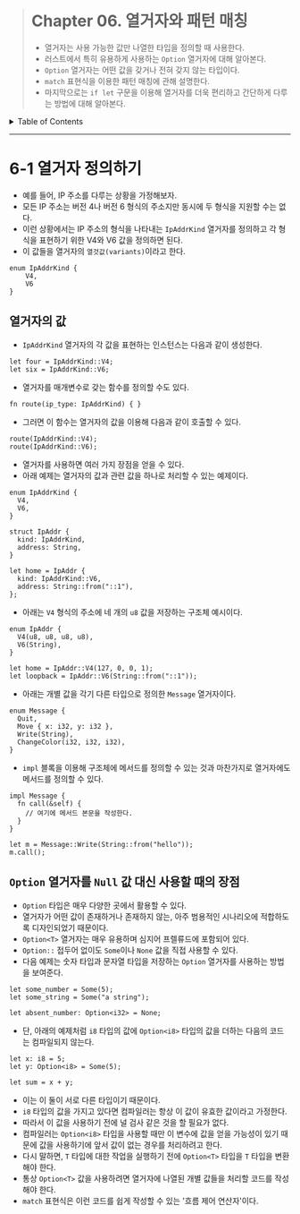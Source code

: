 <!-- omit in toc -->

> # Chapter 06. 열거자와 패턴 매칭
>
> - 열거자는 사용 가능한 값만 나열한 타입을 정의할 때 사용한다.
> - 러스트에서 특히 유용하게 사용하는 `Option` 열거자에 대해 알아본다.
> - `Option` 열거자는 어떤 값을 갖거나 전혀 갖지 않는 타입이다.
> - `match` 표현식을 이용한 패턴 매칭에 관해 설명한다.
> - 마지막으로는 `if let` 구문을 이용해 열거자를 더욱 편리하고 간단하게 다루는 방법에 대해 알아본다.

<details>
<summary>Table of Contents</summary>

- [6-1 열거자 정의하기](#6-1-열거자-정의하기)
  - [열거자의 값](#열거자의-값)
  - [`Option` 열거자를 `Null` 값 대신 사용할 때의 장점](#option-열거자를-null-값-대신-사용할-때의-장점)

</details>

---

# 6-1 열거자 정의하기

- 예를 들어, IP 주소를 다루는 상황을 가정해보자.
- 모든 IP 주소는 버전 4나 버전 6 형식의 주소지만 동시에 두 형식을 지원할 수는 없다.
- 이런 상황에서는 IP 주소의 형식을 나타내는 `IpAddrKind` 열거자를 정의하고 각 형식을 표현하기 위한 V4와 V6 값을 정의하면 된다.
- 이 값들을 열거자의 `열것값(variants)`이라고 한다.

```
enum IpAddrKind {
    V4,
    V6
}
```

## 열거자의 값

- `IpAddrKind` 열거자의 각 값을 표현하는 인스턴스는 다음과 같이 생성한다.

```
let four = IpAddrKind::V4;
let six = IpAddrKind::V6;
```

- 열거자를 매개변수로 갖는 함수를 정의할 수도 있다.

```
fn route(ip_type: IpAddrKind) { }
```

- 그러면 이 함수는 열거자의 값을 이용해 다음과 같이 호출할 수 있다.

```
route(IpAddrKind::V4);
route(IpAddrKind::V6);
```

- 열거자를 사용하면 여러 가지 장점을 얻을 수 있다.
- 아래 예제는 열거자의 값과 관련 값을 하나로 처리할 수 있는 예제이다.

```
enum IpAddrKind {
  V4,
  V6,
}

struct IpAddr {
  kind: IpAddrKind,
  address: String,
}

let home = IpAddr {
  kind: IpAddrKind::V6,
  address: String::from("::1"),
};
```

- 아래는 `V4` 형식의 주소에 네 개의 `u8` 값을 저장하는 구조체 예시이다.

```
enum IpAddr {
  V4(u8, u8, u8, u8),
  V6(String),
}

let home = IpAddr::V4(127, 0, 0, 1);
let loopback = IpAddr::V6(String::from("::1"));
```

- 아래는 개별 값을 각기 다른 타입으로 정의한 `Message` 열거자이다.

```
enum Message {
  Quit,
  Move { x: i32, y: i32 },
  Write(String),
  ChangeColor(i32, i32, i32),
}
```

- `impl` 블록을 이용해 구조체에 메서드를 정의할 수 있는 것과 마찬가지로 열거자에도 메서드를 정의할 수 있다.

```
impl Message {
  fn call(&self) {
    // 여기에 메서드 본문을 작성한다.
  }
}

let m = Message::Write(String::from("hello"));
m.call();
```

## `Option` 열거자를 `Null` 값 대신 사용할 때의 장점

- `Option` 타입은 매우 다양한 곳에서 활용할 수 있다.
- 열거자가 어떤 값이 존재하거나 존재하지 않는, 아주 범용적인 시나리오에 적합하도록 디자인되었기 때문이다.
- `Option<T>` 열거자는 매우 유용하며 심지어 프렐류드에 포함되어 있다.
- `Option::` 접두어 없이도 `Some`이나 `None` 값을 직접 사용할 수 있다.
- 다음 예제는 숫자 타입과 문자열 타입을 저장하는 `Option` 열거자를 사용하는 방법을 보여준다.

```
let some_number = Some(5);
let some_string = Some("a string");

let absent_number: Option<i32> = None;
```

- 단, 아래의 예제처럼 `i8` 타입의 값에 `Option<i8>` 타입의 값을 더하는 다음의 코드는 컴파일되지 않는다.

```
let x: i8 = 5;
let y: Option<i8> = Some(5);

let sum = x + y;
```

- 이는 이 둘이 서로 다른 타입이기 때문이다.
- `i8` 타입의 값을 가지고 있다면 컴파일러는 항상 이 값이 유효한 값이라고 가정한다.
- 따라서 이 값을 사용하기 전에 널 검사 같은 것을 할 필요가 없다.
- 컴파일러는 `Option<i8>` 타입을 사용할 때만 이 변수에 값을 얻을 가능성이 있기 때문에 값을 사용하기에 앞서 값이 없는 경우를 처리하려고 한다.
- 다시 말하면, `T` 타입에 대한 작업을 실행하기 전에 `Option<T>` 타입을 `T` 타입을 변환해야 한다.
- 통상 `Option<T>` 값을 사용하려면 열거자에 나열된 개별 값들을 처리할 코드를 작성해야 한다.
- `match` 표현식은 이런 코드를 쉽게 작성할 수 있는 '흐름 제어 연산자'이다.
